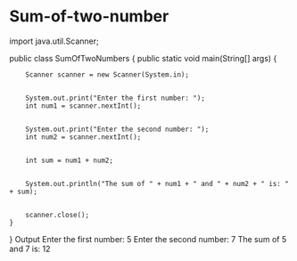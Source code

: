 # Sum-of-two-number
import java.util.Scanner;

public class SumOfTwoNumbers {
    public static void main(String[] args) {
       
        Scanner scanner = new Scanner(System.in);
        
        
        System.out.print("Enter the first number: ");
        int num1 = scanner.nextInt();
        
        
        System.out.print("Enter the second number: ");
        int num2 = scanner.nextInt();
        
        
        int sum = num1 + num2;
        
        
        System.out.println("The sum of " + num1 + " and " + num2 + " is: " + sum);
        
        
        scanner.close();
    }
}
Output 
Enter the first number: 5
Enter the second number: 7
The sum of 5 and 7 is: 12
